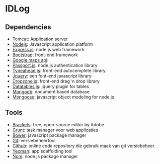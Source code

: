 # IDLog

## Dependencies

* [Tomcat](http://oauth.net/): Application server
* [Nodejs](https://nodejs.org/): Javascript application platform
*	[Express.js](http://expressjs.com/): node.js web framework
*	[Bootstrap](http://getbootstrap.com/): front-end framework
*	[Google maps api](https://developers.google.com/maps/):
*	[Passport.js](http://passportjs.org/): node.js authentication library
*	[Typeahead.js](http://twitter.github.io/typeahead.js/): front-end autocomplete library
*	[Jquery](https://jquery.com/): een font-end javascript library
*	[Dropzone.js](http://www.dropzonejs.com/): front-end drag ‘n drop library
*	[Datatables.js](http://www.datatables.net/): jquery plugin for tables
*	[Mongodb](https://www.mongodb.org/): document based database
*	[Mongoose](http://mongoosejs.com/): javascript object modeling for node.js 

## Tools

*	[Brackets](http://brackets.io/): free, open-source editor by Adobe
*	[Grunt](http://gruntjs.com/): task manager voor web applicaties
*	[Bower](http://bower.io/): javascript package manager
*	[Git](https://git-scm.com/): versiebeheertool
*	[Github](http://github.com/): online code repository die gebruik maak van git versiebeheer.
*	[Yeoman](http://yeoman.io/): app scaffolding tool
*	[Npm](https://nodejs.org): node.js package manager


